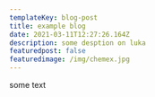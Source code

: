 ```yaml
---
templateKey: blog-post
title: example blog
date: 2021-03-11T12:27:26.164Z
description: some desption on luka
featuredpost: false
featuredimage: /img/chemex.jpg
---
```

some text